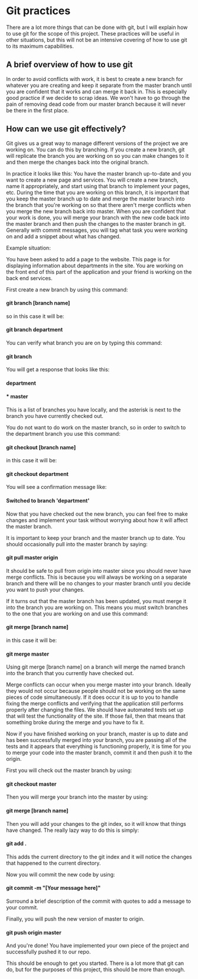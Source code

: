 # Git practices

There are a lot more things that can be done with git, but I will explain
how to use git for the scope of this project. These practices will be useful
in other situations, but this will not be an intensive covering of how to use
git to its maximum capabilities.

## A brief overview of how to use git
In order to avoid conflicts with work, it is best to create a new branch
for whatever you are creating and keep it separate from the master branch
until you are confident that it works and can merge it back in. This is
especially good practice if we decide to scrap ideas. We won't have to go
through the pain of removing dead code from our master branch because it
will never be there in the first place.

## How can we use git effectively?
Git gives us a great way to manage different versions of the project we are working on. You can do this by branching.
If you create a new branch, git will replicate the branch you are working on so you can make changes to it and then merge the changes back into the original branch.

In practice it looks like this:
You have the master branch up-to-date and you want to create a new page and services.
You will create a new branch, name it appropriately, and start using that branch
to implement your pages, etc.
During the time that you are working on this branch, it is important that you keep the master branch up to date and merge the master branch into the branch that you're working on so that there aren't merge conflicts when you merge the new branch back into master.
When you are confident that your work is done, you will merge your branch with the new code back into the master branch and then push the changes to the master branch in git.
Generally with commit messages, you will tag what task you were working on and add a snippet about what has changed.

Example situation:

You have been asked to add a page to the website. This page is for displaying information about departments in the site.
You are working on the front end of this part of the application and your friend is working on the back end services.

First create a new branch by using this command:

#### git branch [branch name]

so in this case it will be:

#### git branch department

You can verify what branch you are on by typing this command:

#### git branch

You will get a response that looks like this:

#### department
#### \* master

This is a list of branches you have locally, and the asterisk is next to the branch you have currently checked out.

You do not want to do work on the master branch, so in order to switch to the department branch you use this command:

#### git checkout [branch name]

in this case it will be:

#### git checkout department

You will see a confirmation message like:

#### Switched to branch 'department'

Now that you have checked out the new branch, you can feel free to make changes and implement your task without worrying about how it will affect the master branch.

It is important to keep your branch and the master branch up to date. You should occasionally pull into the master branch by saying:

#### git pull master origin

It should be safe to pull from origin into master since you should never have merge conflicts.
This is because you will always be working on a separate branch and there will be no changes to your master branch until you decide you want to push your changes.

If it turns out that the master branch has been updated, you must merge it into the branch you are working on. This means you must switch branches to the one that you are working on and use this command:

#### git merge [branch name]

in this case it will be:

#### git merge master

Using git merge [branch name] on a branch will merge the named branch into the branch that you currently have checked out.

Merge conflicts can occur when you merge master into your branch.
Ideally they would not occur because people should not be working on the same pieces of code simultaneously.
If it does occur it is up to you to handle fixing the merge conflicts and verifying that the application still performs properly after changing the files.
We should have automated tests set up that will test the functionality of the site.
If those fail, then that means that something broke during the merge and you have to fix it.

Now if you have finished working on your branch, master is up to date and has been successfully merged into your branch, you are passing all of the tests and it appears that everything is functioning properly, it is time for you to merge your code into the master branch, commit it and then push it to the origin.

First you will check out the master branch by using:

#### git checkout master

Then you will merge your branch into the master by using:

#### git merge [branch name]

Then you will add your changes to the git index, so it will know that things have changed. The really lazy way to do this is simply:

#### git add .

This adds the current directory to the git index and it will notice the changes that happened to the current directory.

Now you will commit the new code by using:

#### git commit -m "[Your message here]"

Surround a brief description of the commit with quotes to add a message to your commit.

Finally, you will push the new version of master to origin.

#### git push origin master

And you're done! You have implemented your own piece of the project and successfully pushed it to our repo.

This should be enough to get you started.
There is a lot more that git can do, but for the purposes of this project, this should be more than enough.
